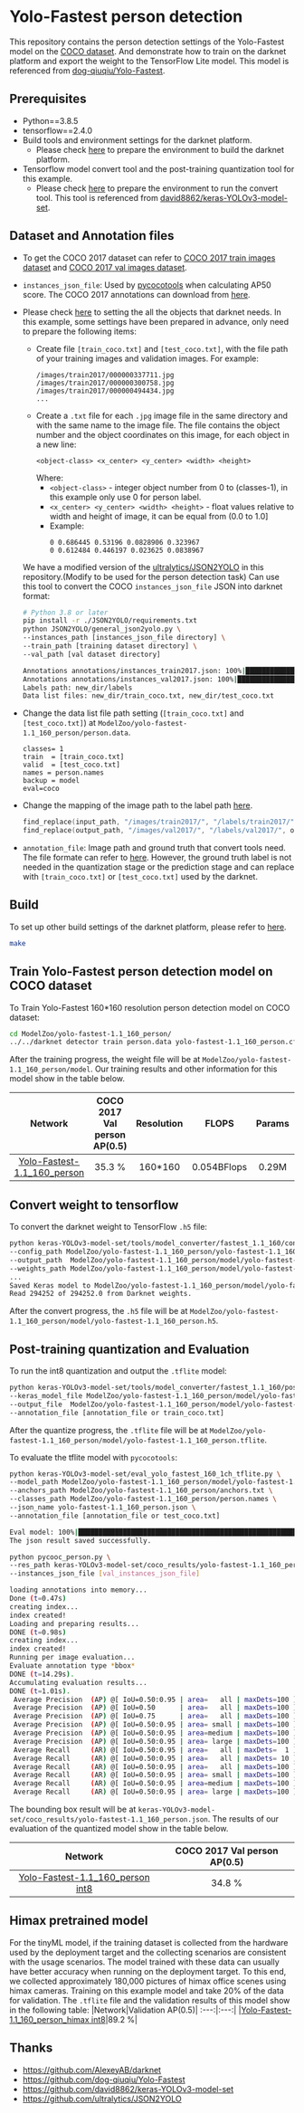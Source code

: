 # Yolo-Fastest person detection
This repository contains the person detection settings of the Yolo-Fastest model on the [COCO dataset](https://cocodataset.org/#home). And demonstrate how to train on the darknet platform and export the weight to the TensorFlow Lite model. This model is referenced from [dog-qiuqiu/Yolo-Fastest](https://github.com/dog-qiuqiu/Yolo-Fastest).

## Prerequisites
- Python==3.8.5
- tensorflow==2.4.0
- Build tools and environment settings for the darknet platform.
    - Please check [here](https://github.com/AlexeyAB/darknet#requirements-for-windows-linux-and-macos) to prepare the environment to build the darknet platform.
- Tensorflow model convert tool and the post-training quantization tool for this example. 
    - Please check [here](https://github.com/HimaxWiseEyePlus/keras-YOLOv3-model-set#quick-start) to prepare the environment to run the convert tool. This tool is referenced from [david8862/keras-YOLOv3-model-set](https://github.com/david8862/keras-YOLOv3-model-set).

## Dataset and Annotation files
- To get the COCO 2017 dataset can refer to [COCO 2017 train images dataset](http://images.cocodataset.org/zips/train2017.zip) and [COCO 2017 val images dataset](http://images.cocodataset.org/zips/val2017.zip).
- `instances_json_file`: Used by [pycocotools](https://github.com/cocodataset/cocoapi) when calculating AP50 score. The COCO 2017 annotations can download from [here](http://images.cocodataset.org/annotations/annotations_trainval2017.zip).
- Please check [here](https://github.com/AlexeyAB/darknet#how-to-train-to-detect-your-custom-objects) to setting the all the objects that darknet needs. In this example, some settings have been prepared in advance, only need to prepare the following items:
    - Create file `[train_coco.txt]` and `[test_coco.txt]`, with the file path of your training images and validation images. For example:
        ```
        /images/train2017/000000337711.jpg
        /images/train2017/000000300758.jpg
        /images/train2017/000000494434.jpg
        ...
        ```
    - Create a `.txt` file for each `.jpg` image file in the same directory and with the same name to the image file. The file contains the object number and the object coordinates on this image, for each object in a new line:
        ```
        <object-class> <x_center> <y_center> <width> <height>
        ```
        Where:
        - `<object-class>` - integer object number from 0 to (classes-1), in this example only use 0 for person label.
        - `<x_center> <y_center> <width> <height>` - float values relative to width and height of image, it can be equal from (0.0 to 1.0]
        - Example:
            ```
            0 0.686445 0.53196 0.0828906 0.323967
            0 0.612484 0.446197 0.023625 0.0838967
            ```
    We have a modified version of the  [ultralytics/JSON2YOLO](https://github.com/ultralytics/JSON2YOLO) in this repository.(Modify to be used for the person detection task) Can use this tool to convert the COCO `instances_json_file` JSON into darknet format:
    ```bash 
    # Python 3.8 or later
    pip install -r ./JSON2YOLO/requirements.txt
    python JSON2YOLO/general_json2yolo.py \
    --instances_path [instances_json_file directory] \
    --train_path [training dataset directory] \
    --val_path [val dataset directory]

    Annotations annotations/instances_train2017.json: 100%|█████████████████████████████████████████████████| 860001/860001 [43:02<00:00, 333.05it/s]
    Annotations annotations/instances_val2017.json: 100%|█████████████████████████████████████████████████████| 36781/36781 [01:38<00:00, 372.40it/s]
    Labels path: new_dir/labels
    Data list files: new_dir/train_coco.txt, new_dir/test_coco.txt
    ```

- Change the data list file path setting (`[train_coco.txt]` and `[test_coco.txt]`) at `ModelZoo/yolo-fastest-1.1_160_person/person.data`.
    ```
    classes= 1
    train  = [train_coco.txt]
    valid  = [test_coco.txt]
    names = person.names
    backup = model
    eval=coco
    ```
- Change the mapping of the image path to the label path [here](https://github.com/HimaxWiseEyePlus/Yolo-Fastest/blob/master/src/utils.c#L263).
    ```c++
    find_replace(input_path, "/images/train2017/", "/labels/train2017/", output_path);    // COCO
    find_replace(output_path, "/images/val2017/", "/labels/val2017/", output_path);        // COCO
    ```
- `annotation_file`: Image path and ground truth that convert tools need. The file formate can refer to [here](https://github.com/HimaxWiseEyePlus/keras-YOLOv3-model-set#train). However, the ground truth label is not needed in the quantization stage or the prediction stage and can replace with `[train_coco.txt]` or `[test_coco.txt]` used by the darknet.


## Build
To set up other build settings of the darknet platform, please refer to [here](https://github.com/AlexeyAB/darknet#how-to-compile-on-linux-using-make).
```bash
make
```

## Train Yolo-Fastest person detection model on COCO dataset

To Train Yolo-Fastest 160*160 resolution person detection model on COCO dataset:
```bash
cd ModelZoo/yolo-fastest-1.1_160_person/
../../darknet detector train person.data yolo-fastest-1.1_160_person.cfg
```

After the training progress, the weight file will be at `ModelZoo/yolo-fastest-1.1_160_person/model`. Our training results and other information for this model show in the table below.

|Network| COCO 2017 Val person AP(0.5) |Resolution|FLOPS|Params|Weight size|
|:---:|:---:|:---:|:---:|:---:|:---:|
|[Yolo-Fastest-1.1_160_person](https://github.com/HimaxWiseEyePlus/Yolo-Fastest/tree/master/ModelZoo/yolo-fastest-1.1_160_person)|35.3 %|160*160|0.054BFlops|0.29M|1.15M|



## Convert weight to tensorflow
To convert the darknet weight to TensorFlow `.h5` file:
```bash
python keras-YOLOv3-model-set/tools/model_converter/fastest_1.1_160/convert.py \
--config_path ModelZoo/yolo-fastest-1.1_160_person/yolo-fastest-1.1_160_person.cfg \
--output_path  ModelZoo/yolo-fastest-1.1_160_person/model/yolo-fastest-1.1_160_person.h5 \
--weights_path ModelZoo/yolo-fastest-1.1_160_person/model/yolo-fastest-1_final.weights
...
Saved Keras model to ModelZoo/yolo-fastest-1.1_160_person/model/yolo-fastest-1.1_160_person.h5
Read 294252 of 294252.0 from Darknet weights.
```
After the convert progress, the `.h5` file will be at `ModelZoo/yolo-fastest-1.1_160_person/model/yolo-fastest-1.1_160_person.h5`.

## Post-training quantization and Evaluation 
To run the int8 quantization and output the `.tflite` model:
```bash
python keras-YOLOv3-model-set/tools/model_converter/fastest_1.1_160/post_train_quant_convert_demo.py \
--keras_model_file ModelZoo/yolo-fastest-1.1_160_person/model/yolo-fastest-1.1_160_person.h5 \
--output_file  ModelZoo/yolo-fastest-1.1_160_person/model/yolo-fastest-1.1_160_person.tflite \
--annotation_file [annotation_file or train_coco.txt]
```

After the quantize progress, the `.tflite` file will be at `ModelZoo/yolo-fastest-1.1_160_person/model/yolo-fastest-1.1_160_person.tflite`.

To evaluate the tflite model with `pycocotools`:
```bash
python keras-YOLOv3-model-set/eval_yolo_fastest_160_1ch_tflite.py \
--model_path ModelZoo/yolo-fastest-1.1_160_person/model/yolo-fastest-1.1_160_person.tflite \
--anchors_path ModelZoo/yolo-fastest-1.1_160_person/anchors.txt \
--classes_path ModelZoo/yolo-fastest-1.1_160_person/person.names \
--json_name yolo-fastest-1.1_160_person.json \
--annotation_file [annotation_file or test_coco.txt]

Eval model: 100%|█████████████████████████████████████████████████████████████████████████████████████████████████████████████████████████████████████████████████████| 5000/5000 [03:00<00:00, 27.66it/s]
The json result saved successfully.
```
```bash
python pycooc_person.py \
--res_path keras-YOLOv3-model-set/coco_results/yolo-fastest-1.1_160_person.json \
--instances_json_file [val_instances_json_file]

loading annotations into memory...
Done (t=0.47s)
creating index...
index created!
Loading and preparing results...
DONE (t=0.98s)
creating index...
index created!
Running per image evaluation...
Evaluate annotation type *bbox*
DONE (t=14.29s).
Accumulating evaluation results...
DONE (t=1.01s).
 Average Precision  (AP) @[ IoU=0.50:0.95 | area=   all | maxDets=100 ] = 0.140
 Average Precision  (AP) @[ IoU=0.50      | area=   all | maxDets=100 ] = 0.348
 Average Precision  (AP) @[ IoU=0.75      | area=   all | maxDets=100 ] = 0.091
 Average Precision  (AP) @[ IoU=0.50:0.95 | area= small | maxDets=100 ] = 0.013
 Average Precision  (AP) @[ IoU=0.50:0.95 | area=medium | maxDets=100 ] = 0.134
 Average Precision  (AP) @[ IoU=0.50:0.95 | area= large | maxDets=100 ] = 0.343
 Average Recall     (AR) @[ IoU=0.50:0.95 | area=   all | maxDets=  1 ] = 0.093
 Average Recall     (AR) @[ IoU=0.50:0.95 | area=   all | maxDets= 10 ] = 0.193
 Average Recall     (AR) @[ IoU=0.50:0.95 | area=   all | maxDets=100 ] = 0.228
 Average Recall     (AR) @[ IoU=0.50:0.95 | area= small | maxDets=100 ] = 0.030
 Average Recall     (AR) @[ IoU=0.50:0.95 | area=medium | maxDets=100 ] = 0.255
 Average Recall     (AR) @[ IoU=0.50:0.95 | area= large | maxDets=100 ] = 0.501
```
The bounding box result will be at `keras-YOLOv3-model-set/coco_results/yolo-fastest-1.1_160_person.json`. The results of our evaluation of the quantized model show in the table below.

|Network|COCO 2017 Val person AP(0.5)|
:---:|:---:|
|[Yolo-Fastest-1.1_160_person int8](https://github.com/HimaxWiseEyePlus/Yolo-Fastest/tree/master/ModelZoo/yolo-fastest-1.1_160_person/yolo-fastest-1.1_160_person.tflite)|34.8 %|


## Himax pretrained model
For the tinyML model, if the training dataset is collected from the hardware used by the deployment target and the collecting scenarios are consistent with the usage scenarios. The model trained with these data can usually have better accuracy when running on the deployment target.
To this end, we collected approximately 180,000 pictures of himax office scenes using himax cameras. Training on this example model and take 20% of the data for validation. The `.tflite` file and the validation results of this model show in the following table:
|Network|Validation AP(0.5)|
:---:|:---:|
|[Yolo-Fastest-1.1_160_person_himax int8](https://github.com/HimaxWiseEyePlus/Yolo-Fastest/tree/master/ModelZoo/yolo-fastest-1.1_160_person/yolo-fastest-1_1_160_person_himax.tflite)|89.2 %|

## Thanks
- https://github.com/AlexeyAB/darknet
- https://github.com/dog-qiuqiu/Yolo-Fastest
- https://github.com/david8862/keras-YOLOv3-model-set
- https://github.com/ultralytics/JSON2YOLO
